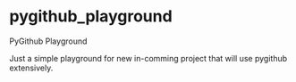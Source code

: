 # pygithub_playground
PyGithub Playground

Just a simple playground for new in-comming project that will use pygithub extensively.
